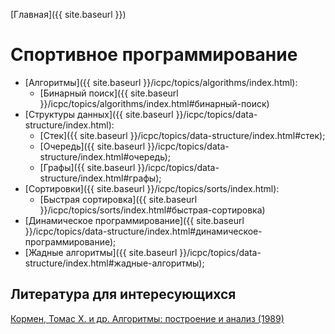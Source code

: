 [Главная]({{ site.baseurl }})

# Спортивное программирование

* [Алгоритмы]({{ site.baseurl }}/icpc/topics/algorithms/index.html):
    * [Бинарный поиск]({{ site.baseurl }}/icpc/topics/algorithms/index.html#бинарный-поиск)
* [Структуры данных]({{ site.baseurl }}/icpc/topics/data-structure/index.html):
    * [Стек]({{ site.baseurl }}/icpc/topics/data-structure/index.html#стек);
    * [Очередь]({{ site.baseurl }}/icpc/topics/data-structure/index.html#очередь);
    * [Графы]({{ site.baseurl }}/icpc/topics/data-structure/index.html#графы);
* [Сортировки]({{ site.baseurl }}/icpc/topics/sorts/index.html):
    * [Быстрая сортировка]({{ site.baseurl }}/icpc/topics/sorts/index.html#быстрая-сортировка)
* [Динамическое программирование]({{ site.baseurl }}/icpc/topics/data-structure/index.html#динамическое-программирование);
* [Жадные алгоритмы]({{ site.baseurl }}/icpc/topics/data-structure/index.html#жадные-алгоритмы);

    


## Литература для интересующихся
[Кормен, Томас X. и др. Алгоритмы: построение и анализ (1989)](https://lib.fbtuit.uz/assets/files/.-by.......z-lib.org.pdf) <!-- * https://rosvois.ru/upload/annual-report/algoritmyi-postroenie-i-analiz-3-e-izdanie.pdf -->